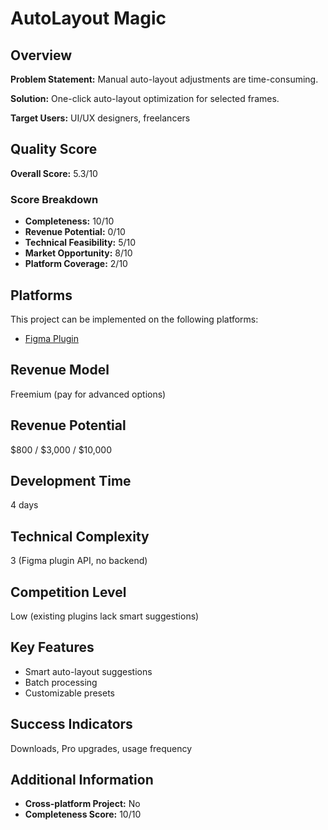 # AutoLayout Magic

## Overview
**Problem Statement:** Manual auto-layout adjustments are time-consuming.

**Solution:** One-click auto-layout optimization for selected frames.

**Target Users:** UI/UX designers, freelancers

## Quality Score
**Overall Score:** 5.3/10

### Score Breakdown
- **Completeness:** 10/10
- **Revenue Potential:** 0/10
- **Technical Feasibility:** 5/10
- **Market Opportunity:** 8/10
- **Platform Coverage:** 2/10

## Platforms
This project can be implemented on the following platforms:
- [Figma Plugin](./platforms/figma-plugin/)

## Revenue Model
Freemium (pay for advanced options)

## Revenue Potential
$800 / $3,000 / $10,000

## Development Time
4 days

## Technical Complexity
3 (Figma plugin API, no backend)

## Competition Level
Low (existing plugins lack smart suggestions)

## Key Features
- Smart auto-layout suggestions
- Batch processing
- Customizable presets

## Success Indicators
Downloads, Pro upgrades, usage frequency

## Additional Information
- **Cross-platform Project:** No
- **Completeness Score:** 10/10
